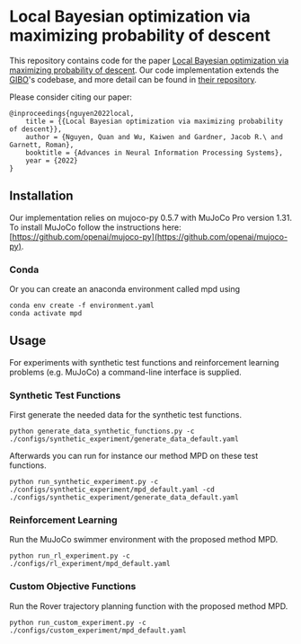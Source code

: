 # Local Bayesian optimization via maximizing probability of descent

This repository contains code for the paper [Local Bayesian optimization via maximizing probability of descent](https://arxiv.org/abs/2210.11662).
Our code implementation extends the [GIBO](https://arxiv.org/abs/2106.11899)'s codebase, and more detail can be found in [their repository](https://github.com/sarmueller/gibo).

Please consider citing our paper:
```
@inproceedings{nguyen2022local,
    title = {{Local Bayesian optimization via maximizing probability of descent}},
    author = {Nguyen, Quan and Wu, Kaiwen and Gardner, Jacob R.\ and Garnett, Roman},
    booktitle = {Advances in Neural Information Processing Systems},
    year = {2022}
}
```

## Installation
Our implementation relies on mujoco-py 0.5.7 with MuJoCo Pro version 1.31.
To install MuJoCo follow the instructions here: [https://github.com/openai/mujoco-py](https://github.com/openai/mujoco-py).

### Conda
Or you can create an anaconda environment called mpd using
```
conda env create -f environment.yaml
conda activate mpd
```

## Usage
For experiments with synthetic test functions and reinforcement learning problems (e.g. MuJoCo) a command-line interface is supplied.

### Synthetic Test Functions
First generate the needed data for the synthetic test functions.

```
python generate_data_synthetic_functions.py -c ./configs/synthetic_experiment/generate_data_default.yaml
```

Afterwards you can run for instance our method MPD on these test functions.

```
python run_synthetic_experiment.py -c ./configs/synthetic_experiment/mpd_default.yaml -cd ./configs/synthetic_experiment/generate_data_default.yaml
```

### Reinforcement Learning

Run the MuJoCo swimmer environment with the proposed method MPD.

```
python run_rl_experiment.py -c ./configs/rl_experiment/mpd_default.yaml
```

### Custom Objective Functions

Run the Rover trajectory planning function with the proposed method MPD.

```
python run_custom_experiment.py -c ./configs/custom_experiment/mpd_default.yaml
```
